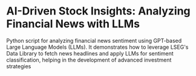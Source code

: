 # AI-Driven Stock Insights: Analyzing Financial News with LLMs
Python script for analyzing financial news sentiment using GPT-based Large Language Models (LLMs). It demonstrates how to leverage LSEG's Data Library to fetch news headlines and apply LLMs for sentiment classification, helping in the development of advanced investment strategies
